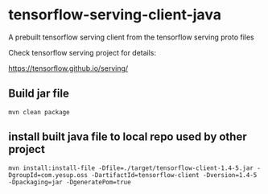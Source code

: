 # tensorflow-serving-client-java

A prebuilt tensorflow serving client from the tensorflow serving proto files

Check tensorflow serving project for details: 

https://tensorflow.github.io/serving/

## Build jar file
```
mvn clean package
```

## install built java file to local repo used by other project
```
mvn install:install-file -Dfile=./target/tensorflow-client-1.4-5.jar -DgroupId=com.yesup.oss -DartifactId=tensorflow-client -Dversion=1.4-5 -Dpackaging=jar -DgeneratePom=true
```

